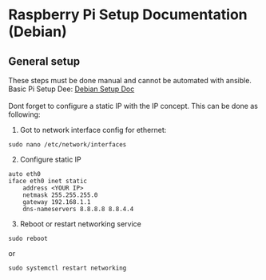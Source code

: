 # Raspberry Pi Setup Documentation (Debian)
## General setup
These steps must be done manual and cannot be automated with ansible.<br>
Basic Pi Setup Dee: [Debian Setup Doc](https://raspberrytips.com/install-debian-on-raspberry-pi/)<br><br>
Dont forget to configure a static IP with the IP concept. This can be done as following:
1. Got to network interface config for ethernet:
```
sudo nano /etc/network/interfaces
```
2. Configure static IP
```
auto eth0
iface eth0 inet static
    address <YOUR IP>
    netmask 255.255.255.0
    gateway 192.168.1.1
    dns-nameservers 8.8.8.8 8.8.4.4
```
3. Reboot or restart networking service
```
sudo reboot
```
or
```
sudo systemctl restart networking
```
